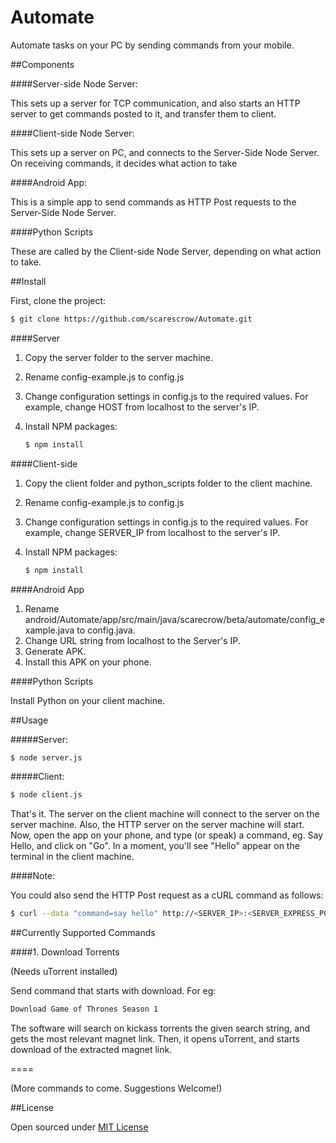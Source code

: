 # Automate

Automate tasks on your PC by sending commands from your mobile.

##Components

####Server-side Node Server:

This sets up a server for TCP communication, and also starts an HTTP server to get commands posted to it, and transfer them to client.

####Client-side Node Server:

This sets up a server on PC, and connects to the Server-Side Node Server. On receiving commands, it decides what action to take

####Android App:

This is a simple app to send commands as HTTP Post requests to the Server-Side Node Server.

####Python Scripts

These are called by the Client-side Node Server, depending on what action to take.

##Install

First, clone the project:

```bash
$ git clone https://github.com/scarescrow/Automate.git
```

####Server

1. Copy the server folder to the server machine.
2. Rename config-example.js to config.js
3. Change configuration settings in config.js to the required values. For example, change HOST from localhost to the server's IP.
4. Install NPM packages:

	```bash
	$ npm install
	```
	
####Client-side

1. Copy the client folder and python_scripts folder to the client machine.
2. Rename config-example.js to config.js
3. Change configuration settings in config.js to the required values. For example, change SERVER_IP from localhost to the server's IP.
4. Install NPM packages:

	```bash
	$ npm install
	```
	
####Android App

1. Rename android/Automate/app/src/main/java/scarecrow/beta/automate/config_example.java to config.java.
2. Change URL string from localhost to the Server's IP.
3. Generate APK.
4. Install this APK on your phone.

####Python Scripts

Install Python on your client machine.

##Usage

#####Server:

```bash
$ node server.js
```

#####Client:

```bash
$ node client.js
```

That's it. The server on the client machine will connect to the server on the server machine. Also, the HTTP server on the server machine will start. Now, open the app on your phone, and type (or speak) a command, eg. Say Hello, and click on "Go". In a moment, you'll see "Hello" appear on the terminal in the client machine.

####Note:

You could also send the HTTP Post request as a cURL command as follows:

```bash
$ curl --data "command=say hello" http://<SERVER_IP>:<SERVER_EXPRESS_PORT>/command
```

##Currently Supported Commands

####1. Download Torrents

(Needs uTorrent installed)

Send command that starts with download. For eg:

```bash
Download Game of Thrones Season 1
```

The software will search on kickass torrents the given search string, and gets the most relevant magnet link. Then, it opens uTorrent, and starts download of the extracted magnet link.

====

(More commands to come. Suggestions Welcome!)

##License

Open sourced under [MIT License](LICENSE)
